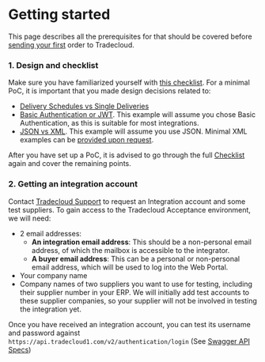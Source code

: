 # Getting started

This page describes all the prerequisites for that should be covered before [sending your first](sending-my-first-order.md) order to Tradecloud.

### 1. Design and checklist

Make sure you have familiarized yourself with [this checklist](../checklist.md). For a minimal PoC, it is important that you made design decisions related to:

* [Delivery Schedules vs Single Deliveries](../api/delivery-schedule.md)
* [Basic Authentication or JWT](../security/authentication). This example will assume you chose Basic Authentication, as this is suitable for most integrations.
* [JSON vs XML](../api/json-vs-xml.md). This example will assume you use JSON. Minimal XML examples can be [provided upon request](../support.md).

After you have set up a PoC, it is advised to go through the full [Checklist](../checklist.md) again and cover the remaining points.

### 2. Getting an integration account

Contact [Tradecloud Support](../support.md) to request an Integration account and some test suppliers.
To gain access to the Tradecloud Acceptance environment, we will need:

* 2 email addresses:
  * **An integration email address**: This should be a non-personal email address, of which the mailbox is accessible to the integrator.
  * **A buyer email address**: This can be a personal or non-personal email address, which will be used to log into the Web Portal.
* Your company name
* Company names of two suppliers you want to use for testing, including their supplier number in your ERP. We will initially add test accounts to these supplier companies, so your supplier will not be involved in testing the integration yet.

Once you have received an integration account, you can test its username and password against `https://api.tradecloud1.com/v2/authentication/login` (See [Swagger API Specs](https://swagger-ui.accp.tradecloud1.com/?url=https://api.accp.tradecloud1.com/v2/authentication/specs.yaml#/authentication/login))


